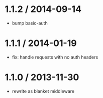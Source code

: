 
1.1.2 / 2014-09-14
==================

 * bump basic-auth
 
1.1.1 / 2014-01-19
==================

 * fix: handle requests with no auth headers

1.1.0 / 2013-11-30
==================

 * rewrite as blanket middleware
